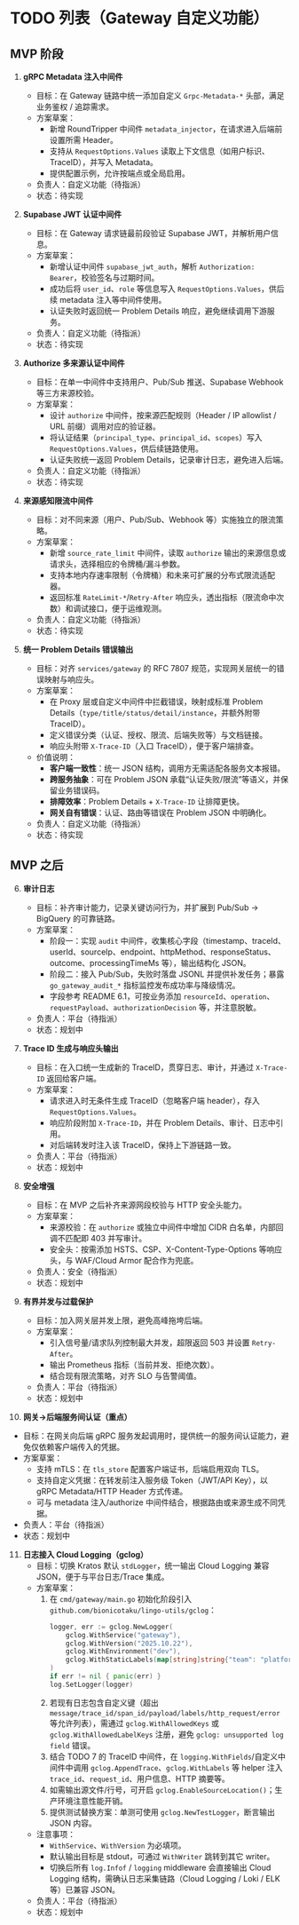 # TODO 列表（Gateway 自定义功能）

## MVP 阶段

1. **gRPC Metadata 注入中间件**
   - 目标：在 Gateway 链路中统一添加自定义 `Grpc-Metadata-*` 头部，满足业务鉴权 / 追踪需求。
   - 方案草案：
     - 新增 RoundTripper 中间件 `metadata_injector`，在请求进入后端前设置所需 Header。
     - 支持从 `RequestOptions.Values` 读取上下文信息（如用户标识、TraceID），并写入 Metadata。
     - 提供配置示例，允许按端点或全局启用。
   - 负责人：自定义功能（待指派）
   - 状态：待实现

2. **Supabase JWT 认证中间件**
   - 目标：在 Gateway 请求链最前段验证 Supabase JWT，并解析用户信息。
   - 方案草案：
     - 新增认证中间件 `supabase_jwt_auth`，解析 `Authorization: Bearer`，校验签名与过期时间。
     - 成功后将 `user_id`、`role` 等信息写入 `RequestOptions.Values`，供后续 metadata 注入等中间件使用。
     - 认证失败时返回统一 Problem Details 响应，避免继续调用下游服务。
   - 负责人：自定义功能（待指派）
   - 状态：待实现

3. **Authorize 多来源认证中间件**
   - 目标：在单一中间件中支持用户、Pub/Sub 推送、Supabase Webhook 等三方来源校验。
   - 方案草案：
     - 设计 `authorize` 中间件，按来源匹配规则（Header / IP allowlist / URL 前缀）调用对应的验证器。
     - 将认证结果（`principal_type`、`principal_id`、`scopes`）写入 `RequestOptions.Values`，供后续链路使用。
     - 认证失败统一返回 Problem Details，记录审计日志，避免进入后端。
   - 负责人：自定义功能（待指派）
   - 状态：待实现

4. **来源感知限流中间件**
   - 目标：对不同来源（用户、Pub/Sub、Webhook 等）实施独立的限流策略。
   - 方案草案：
     - 新增 `source_rate_limit` 中间件，读取 `authorize` 输出的来源信息或请求头，选择相应的令牌桶/漏斗参数。
     - 支持本地内存速率限制（令牌桶）和未来可扩展的分布式限流适配器。
     - 返回标准 `RateLimit-*`/`Retry-After` 响应头，透出指标（限流命中次数）和调试接口，便于运维观测。
   - 负责人：自定义功能（待指派）
   - 状态：待实现

5. **统一 Problem Details 错误输出**
   - 目标：对齐 `services/gateway` 的 RFC 7807 规范，实现网关层统一的错误映射与响应头。
   - 方案草案：
     - 在 Proxy 层或自定义中间件中拦截错误，映射成标准 Problem Details（`type/title/status/detail/instance`，并额外附带 TraceID）。
     - 定义错误分类（认证、授权、限流、后端失败等）与文档链接。
     - 响应头附带 `X-Trace-ID`（入口 TraceID），便于客户端排查。
   - 价值说明：
     - **客户端一致性**：统一 JSON 结构，调用方无需适配各服务文本报错。
     - **跨服务抽象**：可在 Problem JSON 承载“认证失败/限流”等语义，并保留业务错误码。
     - **排障效率**：Problem Details + `X-Trace-ID` 让排障更快。
     - **网关自有错误**：认证、路由等错误在 Problem JSON 中明确化。
   - 负责人：自定义功能（待指派）
   - 状态：待实现

## MVP 之后

6. **审计日志**
   - 目标：补齐审计能力，记录关键访问行为，并扩展到 Pub/Sub → BigQuery 的可靠链路。
   - 方案草案：
     - 阶段一：实现 `audit` 中间件，收集核心字段（timestamp、traceId、userId、sourceIp、endpoint、httpMethod、responseStatus、outcome、processingTimeMs 等），输出结构化 JSON。
     - 阶段二：接入 Pub/Sub，失败时落盘 JSONL 并提供补发任务；暴露 `go_gateway_audit_*` 指标监控发布成功率与降级情况。
     - 字段参考 README 6.1，可按业务添加 `resourceId`、`operation`、`requestPayload`、`authorizationDecision` 等，并注意脱敏。
   - 负责人：平台（待指派）
   - 状态：规划中

7. **Trace ID 生成与响应头输出**
   - 目标：在入口统一生成新的 TraceID，贯穿日志、审计，并通过 `X-Trace-ID` 返回给客户端。
   - 方案草案：
     - 请求进入时无条件生成 TraceID（忽略客户端 header），存入 `RequestOptions.Values`。
     - 响应阶段附加 `X-Trace-ID`，并在 Problem Details、审计、日志中引用。
     - 对后端转发时注入该 TraceID，保持上下游链路一致。
   - 负责人：平台（待指派）
   - 状态：规划中

8. **安全增强**
   - 目标：在 MVP 之后补齐来源网段校验与 HTTP 安全头能力。
   - 方案草案：
     - 来源校验：在 `authorize` 或独立中间件中增加 CIDR 白名单，内部回调不匹配即 403 并写审计。
     - 安全头：按需添加 HSTS、CSP、X-Content-Type-Options 等响应头，与 WAF/Cloud Armor 配合作为兜底。
   - 负责人：安全（待指派）
   - 状态：规划中

9. **有界并发与过载保护**
   - 目标：加入网关层并发上限，避免高峰拖垮后端。
   - 方案草案：
     - 引入信号量/请求队列控制最大并发，超限返回 503 并设置 `Retry-After`。
     - 输出 Prometheus 指标（当前并发、拒绝次数）。
     - 结合现有限流策略，对齐 SLO 与告警阈值。
   - 负责人：平台（待指派）
   - 状态：规划中

10. **网关→后端服务间认证（重点）**
   - 目标：在网关向后端 gRPC 服务发起调用时，提供统一的服务间认证能力，避免仅依赖客户端传入的凭据。
   - 方案草案：
     - 支持 mTLS：在 `tls_store` 配置客户端证书，后端启用双向 TLS。
     - 支持自定义凭据：在转发前注入服务级 Token（JWT/API Key），以 gRPC Metadata/HTTP Header 方式传递。
     - 可与 metadata 注入/authorize 中间件结合，根据路由或来源生成不同凭据。
   - 负责人：平台（待指派）
   - 状态：规划中

11. **日志接入 Cloud Logging（gclog）**
    - 目标：切换 Kratos 默认 `stdLogger`，统一输出 Cloud Logging 兼容 JSON，便于与平台日志/Trace 集成。
    - 方案草案：
      1. 在 `cmd/gateway/main.go` 初始化阶段引入 `github.com/bionicotaku/lingo-utils/gclog`：
         ```go
         logger, err := gclog.NewLogger(
             gclog.WithService("gateway"),
             gclog.WithVersion("2025.10.22"),
             gclog.WithEnvironment("dev"),
             gclog.WithStaticLabels(map[string]string{"team": "platform"}),
         )
         if err != nil { panic(err) }
         log.SetLogger(logger)
         ```
      2. 若现有日志包含自定义键（超出 `message/trace_id/span_id/payload/labels/http_request/error` 等允许列表），需通过 `gclog.WithAllowedKeys` 或 `gclog.WithAllowedLabelKeys` 注册，避免 `gclog: unsupported log field` 错误。
      3. 结合 TODO 7 的 TraceID 中间件，在 `logging.WithFields`/自定义中间件中调用 `gclog.AppendTrace`、`gclog.WithLabels` 等 helper 注入 `trace_id`、`request_id`、用户信息、HTTP 摘要等。
      4. 如需输出源文件/行号，可开启 `gclog.EnableSourceLocation()`；生产环境注意性能开销。
      5. 提供测试替换方案：单测可使用 `gclog.NewTestLogger`，断言输出 JSON 内容。
    - 注意事项：
      - `WithService`、`WithVersion` 为必填项。
      - 默认输出目标是 stdout，可通过 `WithWriter` 跳转到其它 writer。
      - 切换后所有 `log.Infof` / `logging` middleware 会直接输出 Cloud Logging 结构，需确认日志采集链路（Cloud Logging / Loki / ELK 等）已兼容 JSON。
    - 负责人：平台（待指派）
    - 状态：规划中
